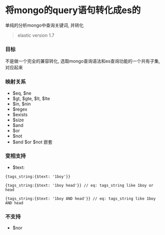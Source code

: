 将mongo的query语句转化成es的
=============

单纯的分析mongo中查询关键词, 并转化

> elastic version 1.7

### 目标
不是做一个完全的兼容转化, 选取mongo查询语法和es查询功能的一个共有子集, 对应起来

### 映射关系

- $eq, $ne
- $gt, $gte, $lt, $lte
- $in, $nin
- $regex
- $exists
- $size
- $and
- $or
- $not
- $and $or $not 嵌套


### 变相支持

- $text:
```
{tags_string:{$text: '1boy'}}

{tags_string:{$text: '1boy head'}} // eq: tags_string like 1boy or head

{tags_string:{$text: '1boy AND head'}} // eq: tags_string like 1boy AND head
```

### 不支持
- $nor
